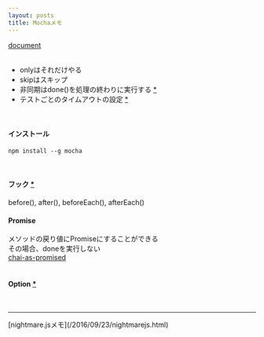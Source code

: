 ```yaml
---
layout: posts
title: Mochaメモ 
---
```

[document](https://mochajs.org/)  
<br>

* onlyはそれだけやる  
* skipはスキップ  
* 非同期はdone()を処理の終わりに実行する [\*](https://mochajs.org/#asynchronous-code)
* テストごとのタイムアウトの設定 [\*](https://mochajs.org/#timeouts)
<br>

#### インストール

```
npm install --g mocha
```
<br>

#### フック [\*](https://mochajs.org/#hooks)
before(), after(), beforeEach(), afterEach()
<br>

#### Promise
メソッドの戻り値にPromiseにすることができる  
その場合、doneを実行しない  
[chai-as-promised](https://github.com/domenic/chai-as-promised)  
<br>

#### Option [\*](https://mochajs.org/#usage)  
<br>

<hr>
[nightmare.jsメモ](/2016/09/23/nightmarejs.html)
